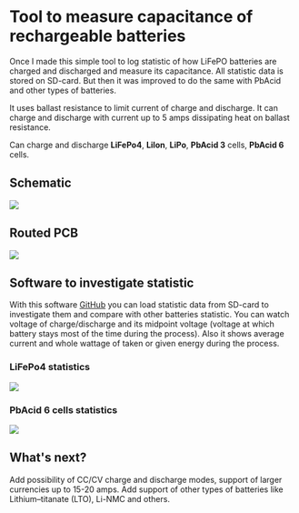 # Tool to measure capacitance of rechargeable batteries
Once I made this simple tool to log statistic of how LiFePO batteries are charged and discharged and measure its capacitance. All statistic data is stored on SD-card. But then it was improved to do the same with PbAcid and other types of batteries.

It uses ballast resistance to limit current of charge and discharge. It can charge and discharge with current up to 5 amps dissipating heat on ballast resistance.

Can charge and discharge **LiFePo4**, **LiIon**, **LiPo**, **PbAcid 3** cells, **PbAcid 6** cells.

## Schematic
![](https://raw.github.com/SwInDaMix/swindamix.github.io/master/docs/DevTool_SmartCharger/schematic.png)

## Routed PCB
![](https://raw.github.com/SwInDaMix/swindamix.github.io/master/docs/DevTool_SmartCharger/pcb.png)

## Software to investigate statistic
With this software [GitHub](https://github.com/SwInDaMix/sw-hub/tree/master/CS/DevTool_LoggingCharger) you can load statistic data from SD-card to investigate them and compare with other batteries statistic. You can watch voltage of charge/discharge and its midpoint voltage (voltage at which battery stays most of the time during the process). Also it shows average current and whole wattage of taken or given energy during the process.

### LiFePo4 statistics
![](https://raw.github.com/SwInDaMix/swindamix.github.io/master/docs/DevTool_SmartCharger/software_charts_lifepo.png)

### PbAcid 6 cells statistics
![](https://raw.github.com/SwInDaMix/swindamix.github.io/master/docs/DevTool_SmartCharger/software_charts_pbacid.png)

## What's next?
Add possibility of CC/CV charge and discharge modes, support of larger currencies up to 15-20 amps. Add support of other types of batteries like Lithium–titanate (LTO), Li-NMC and others.
